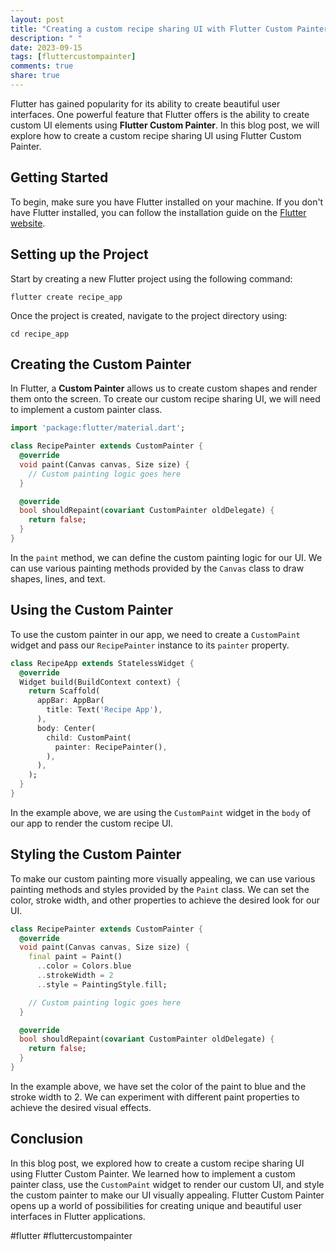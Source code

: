 ```yaml
---
layout: post
title: "Creating a custom recipe sharing UI with Flutter Custom Painter"
description: " "
date: 2023-09-15
tags: [fluttercustompainter]
comments: true
share: true
---
```


Flutter has gained popularity for its ability to create beautiful user interfaces. One powerful feature that Flutter offers is the ability to create custom UI elements using **Flutter Custom Painter**. In this blog post, we will explore how to create a custom recipe sharing UI using Flutter Custom Painter.

## Getting Started

To begin, make sure you have Flutter installed on your machine. If you don't have Flutter installed, you can follow the installation guide on the [Flutter website](https://flutter.dev/docs/get-started/install).

## Setting up the Project

Start by creating a new Flutter project using the following command:

```shell
flutter create recipe_app
```

Once the project is created, navigate to the project directory using:

```shell
cd recipe_app
```

## Creating the Custom Painter

In Flutter, a **Custom Painter** allows us to create custom shapes and render them onto the screen. To create our custom recipe sharing UI, we will need to implement a custom painter class.

```dart
import 'package:flutter/material.dart';

class RecipePainter extends CustomPainter {
  @override
  void paint(Canvas canvas, Size size) {
    // Custom painting logic goes here
  }

  @override
  bool shouldRepaint(covariant CustomPainter oldDelegate) {
    return false;
  }
}
```

In the `paint` method, we can define the custom painting logic for our UI. We can use various painting methods provided by the `Canvas` class to draw shapes, lines, and text.

## Using the Custom Painter

To use the custom painter in our app, we need to create a `CustomPaint` widget and pass our `RecipePainter` instance to its `painter` property.

```dart
class RecipeApp extends StatelessWidget {
  @override
  Widget build(BuildContext context) {
    return Scaffold(
      appBar: AppBar(
        title: Text('Recipe App'),
      ),
      body: Center(
        child: CustomPaint(
          painter: RecipePainter(),
        ),
      ),
    );
  }
}
```

In the example above, we are using the `CustomPaint` widget in the `body` of our app to render the custom recipe UI.

## Styling the Custom Painter

To make our custom painting more visually appealing, we can use various painting methods and styles provided by the `Paint` class. We can set the color, stroke width, and other properties to achieve the desired look for our UI.

```dart
class RecipePainter extends CustomPainter {
  @override
  void paint(Canvas canvas, Size size) {
    final paint = Paint()
      ..color = Colors.blue
      ..strokeWidth = 2
      ..style = PaintingStyle.fill;

    // Custom painting logic goes here
  }

  @override
  bool shouldRepaint(covariant CustomPainter oldDelegate) {
    return false;
  }
}
```

In the example above, we have set the color of the paint to blue and the stroke width to 2. We can experiment with different paint properties to achieve the desired visual effects.

## Conclusion

In this blog post, we explored how to create a custom recipe sharing UI using Flutter Custom Painter. We learned how to implement a custom painter class, use the `CustomPaint` widget to render our custom UI, and style the custom painter to make our UI visually appealing. Flutter Custom Painter opens up a world of possibilities for creating unique and beautiful user interfaces in Flutter applications.

#flutter #fluttercustompainter